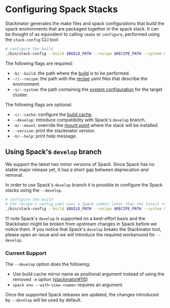 # Configuring Spack Stacks

Stackinator generates the make files and spack configurations that build the spack environments that are packaged together in the spack stack.
It can be thought of as equivalent to calling `cmake` or `configure`, performed using the `stack-config` CLI tool:

```bash
# configure the build
./bin/stack-config --build $BUILD_PATH --recipe $RECIPE_PATH --system $SYSTEM_CONFIG_PATH
```

The following flags are required:

* `-b/--build`: the path where the [build](building.md) is to be performed.
* `-r/--recipe`: the path with the [recipe](recipes.md) yaml files that describe the environment.
* `-s/--system`: the path containing the [system configuration](cluster-config.md) for the target cluster.

The following flags are optional:

* `-c/--cache`: configure the [build cache](build-caches.md).
* `--develop`: introduce compatibility with Spack's `develop` branch.
* `-m/--mount`: override the [mount point](installing.md) where the stack will be installed.
* `--version`: print the stackinator version.
* `-h/--help`: print help message.

## Using Spack's `develop` branch
 
We support the latest two minor versions of Spack. Since Spack has no stable major release yet, it has a short gap between deprecation and removal.

In order to use Spack's `develop` branch it is possible to configure the Spack stacks using the `--develop`.

```bash
# configure the build
# the recipe's config.yaml uses a Spack commit later than the latest release
./bin/stack-config --build $BUILD_PATH --recipe $RECIPE_PATH --system $SYSTEM_CONFIG_PATH --develop
```

!!! note
    Spack's `develop` is supported on a best-effort basis and the Stackinator might be broken from upstream changes in Spack before we notice them. If you notice that Spack's `develop` breaks the Stackinator tool, please open an issue and we will introduce the required workaround for `--develop`.

### Current Support

The `--develop` option does the following:
 
* Use build cache mirror name as positional argument instead of using the removed `-m` option ([stackinator#115](https://github.com/eth-cscs/stackinator/issues/115))
* `spack env --with-view <name>` requires an argument.

Once the supported Spack releases are updated, the changes introduced by `--develop` will be used by default.
